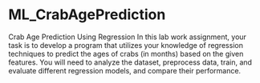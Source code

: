 # ML_CrabAgePrediction
 Crab Age Prediction Using Regression 
 In this lab work assignment, your task is to develop a program that utilizes your knowledge of regression techniques to predict the ages of crabs (in months) based on the given features. You will need to analyze the dataset, preprocess data, train, and evaluate different regression models, and compare their performance. 

